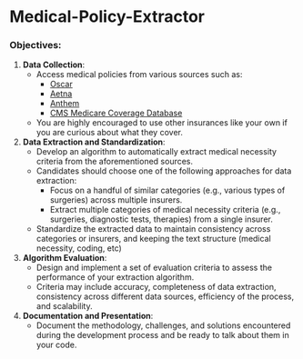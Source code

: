 # Medical-Policy-Extractor

### Objectives:

1. **Data Collection**:
    - Access medical policies from various sources such as:
        - [Oscar](https://www.hioscar.com/clinical-guidelines/medical)
        - [Aetna](https://www.aetna.com/health-care-professionals/clinical-policy-bulletins/medical-clinical-policy-bulletins.html)
        - [Anthem](https://www.anthem.com/provider/policies/clinical-guidelines/updates/)
        - [CMS Medicare Coverage Database](https://www.cms.gov/medicare-coverage-database/downloads/downloads.aspx)
    - You are highly encouraged to use other insurances like your own if you are curious about what they cover.
2. **Data Extraction and Standardization**:
    - Develop an algorithm to automatically extract medical necessity criteria from the aforementioned sources.
    - Candidates should choose one of the following approaches for data extraction:
        - Focus on a handful of similar categories (e.g., various types of surgeries) across multiple insurers.
        - Extract multiple categories of medical necessity criteria (e.g., surgeries, diagnostic tests, therapies) from a single insurer.
    - Standardize the extracted data to maintain consistency across categories or insurers, and keeping the text structure (medical necessity, coding, etc)
3. **Algorithm Evaluation**:
    - Design and implement a set of evaluation criteria to assess the performance of your extraction algorithm.
    - Criteria may include accuracy, completeness of data extraction, consistency across different data sources, efficiency of the process, and scalability.
4. **Documentation and Presentation**:
    - Document the methodology, challenges, and solutions encountered during the development process and be ready to talk about them in your code.

